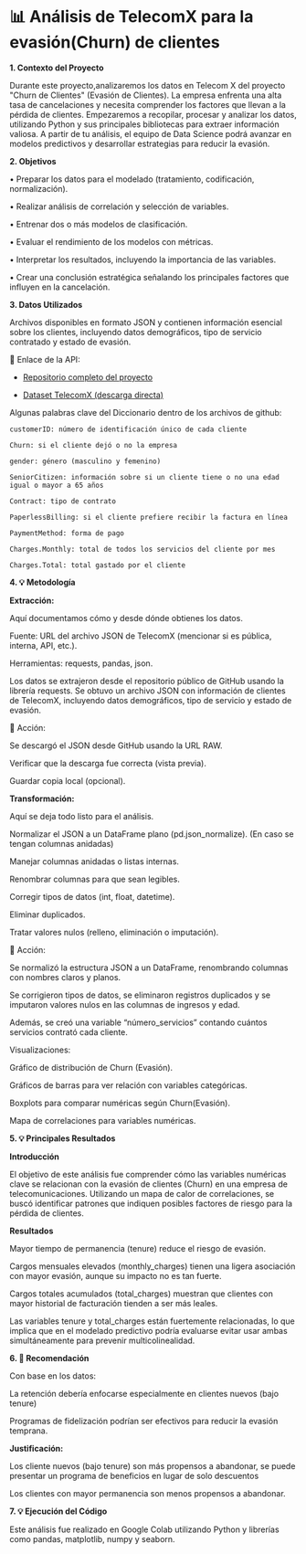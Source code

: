 # **📊 Análisis de TelecomX para la evasión(Churn) de clientes**

**1. Contexto del Proyecto**

Durante este proyecto,analizaremos los datos en Telecom X del proyecto "Churn de Clientes" (Evasión de Clientes). La empresa enfrenta una alta tasa de cancelaciones y necesita comprender los factores que llevan a la pérdida de clientes.
Empezaremos a recopilar, procesar y analizar los datos, utilizando Python y sus principales bibliotecas para extraer información valiosa. A partir de tu análisis, el equipo de Data Science podrá avanzar en modelos predictivos y desarrollar estrategias para reducir la evasión.

**2. Objetivos**

•	Preparar los datos para el modelado (tratamiento, codificación, normalización).

•	Realizar análisis de correlación y selección de variables.

•	Entrenar dos o más modelos de clasificación.

•	Evaluar el rendimiento de los modelos con métricas.

•	Interpretar los resultados, incluyendo la importancia de las variables.

•	Crear una conclusión estratégica señalando los principales factores que influyen en la cancelación.

**3. Datos Utilizados**

Archivos disponibles en formato JSON y contienen información esencial sobre los clientes, incluyendo datos demográficos, tipo de servicio contratado y estado de evasión.

📌 Enlace de la API:

- [Repositorio completo del proyecto](https://github.com/ingridcristh/challenge2-data-science-LATAM)
  
- [Dataset TelecomX (descarga directa)](https://raw.githubusercontent.com/ingridcristh/challenge2-data-science-LATAM/main/TelecomX_Data.json)
  

Algunas palabras clave del Diccionario dentro de los archivos de github:

    customerID: número de identificación único de cada cliente
    
    Churn: si el cliente dejó o no la empresa
    
    gender: género (masculino y femenino)
    
    SeniorCitizen: información sobre si un cliente tiene o no una edad igual o mayor a 65 años
    
    Contract: tipo de contrato
    
    PaperlessBilling: si el cliente prefiere recibir la factura en línea
    
    PaymentMethod: forma de pago
    
    Charges.Monthly: total de todos los servicios del cliente por mes
    
    Charges.Total: total gastado por el cliente


**4. 💡 Metodología**

**Extracción:**

Aquí documentamos cómo y desde dónde obtienes los datos.

Fuente: URL del archivo JSON de TelecomX (mencionar si es pública, interna, API, etc.).

Herramientas: requests, pandas, json.

Los datos se extrajeron desde el repositorio público de GitHub usando la librería requests. Se obtuvo un archivo JSON con información de clientes de TelecomX, incluyendo datos demográficos, tipo de servicio y estado de evasión.

📌 Acción:

Se descargó el JSON desde GitHub usando la URL RAW.

Verificar que la descarga fue correcta (vista previa).

Guardar copia local (opcional).

**Transformación:**

Aquí se deja todo listo para el análisis.

Normalizar el JSON a un DataFrame plano (pd.json_normalize). (En caso se tengan columnas anidadas)

Manejar columnas anidadas o listas internas.

Renombrar columnas para que sean legibles.

Corregir tipos de datos (int, float, datetime).


Eliminar duplicados.

Tratar valores nulos (relleno, eliminación o imputación).

📌 Acción:

Se normalizó la estructura JSON a un DataFrame, renombrando columnas con nombres claros y planos.

Se corrigieron tipos de datos, se eliminaron registros duplicados y se imputaron valores nulos en las columnas de ingresos y edad.

Además, se creó una variable “número_servicios” contando cuántos servicios contrató cada cliente.


Visualizaciones:

Gráfico de distribución de Churn (Evasión).

Gráficos de barras para ver relación con variables categóricas.

Boxplots para comparar numéricas según Churn(Evasión).

Mapa de correlaciones para variables numéricas.


**5. 💡 Principales Resultados**

**Introducción**

El objetivo de este análisis fue comprender cómo las variables numéricas clave se relacionan con la evasión de clientes (Churn) en una empresa de telecomunicaciones. Utilizando un mapa de calor de correlaciones, se buscó identificar patrones que indiquen posibles factores de riesgo para la pérdida de clientes.

**Resultados**

Mayor tiempo de permanencia (tenure) reduce el riesgo de evasión.

Cargos mensuales elevados (monthly_charges) tienen una ligera asociación con mayor evasión, aunque su impacto no es tan fuerte.

Cargos totales acumulados (total_charges) muestran que clientes con mayor historial de facturación tienden a ser más leales.

Las variables tenure y total_charges están fuertemente relacionadas, lo que implica que en el modelado predictivo podría evaluarse evitar usar ambas simultáneamente para prevenir multicolinealidad.

**6. 📌 Recomendación**

Con base en los datos:

La retención debería enfocarse especialmente en clientes nuevos (bajo tenure)

Programas de fidelización podrían ser efectivos para reducir la evasión temprana.

**Justificación:**

Los cliente nuevos (bajo tenure) son más propensos a abandonar, se puede presentar un programa de beneficios en lugar de solo descuentos

Los clientes con mayor permanencia son menos propensos a abandonar.

**7. 💡 Ejecución del Código**

Este análisis fue realizado en Google Colab utilizando Python y librerías como pandas, matplotlib, numpy y seaborn.

